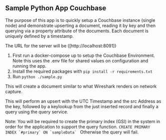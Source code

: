 ## Sample Python App Couchbase

The purpose of this app is to quickly setup a Couchbase instance (single node) and demonstrate upserting a document, reading it by key and then querying via a property attribute of the documents. Each document is uniquely defined by a timestamp.

The URL for the server will be ([http://localhost:8091])

1. First run a docker-compose up to setup the Couchbase Environment. Note this uses the .env file for shared values on configuration and running the app.
2. Install the required packages with ```pip install -r requirements.txt```
3. Run ```python ./sample.py```

This will create a document similar to what Wireshark renders on network capture. 

This will perform an upsert with the UTC Timestamp and the src Address as the key, followed by a keylookup from the just inserted record and finally a query using the query service.

Note: You will be required to create the primary index (GSI) in the system in order for the application to support the query function. 
```CREATE PRIMARY INDEX `#primary` ON `sampleData` ``` Otherwise the query will fail.